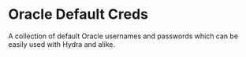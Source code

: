# Oracle Default Creds
A collection of default Oracle usernames and passwords which can be easily used with Hydra and alike.
